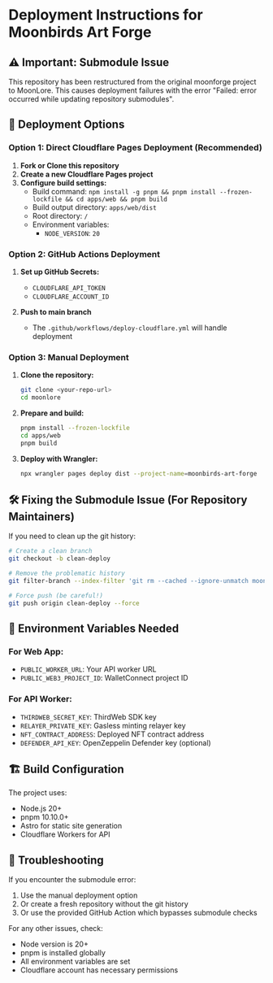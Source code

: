 # Deployment Instructions for Moonbirds Art Forge

## ⚠️ Important: Submodule Issue

This repository has been restructured from the original moonforge project to MoonLore. This causes deployment failures with the error "Failed: error occurred while updating repository submodules".

## 🚀 Deployment Options

### Option 1: Direct Cloudflare Pages Deployment (Recommended)

1. **Fork or Clone this repository**
2. **Create a new Cloudflare Pages project**
3. **Configure build settings:**
   - Build command: `npm install -g pnpm && pnpm install --frozen-lockfile && cd apps/web && pnpm build`
   - Build output directory: `apps/web/dist`
   - Root directory: `/`
   - Environment variables:
     - `NODE_VERSION`: `20`

### Option 2: GitHub Actions Deployment

1. **Set up GitHub Secrets:**
   - `CLOUDFLARE_API_TOKEN`
   - `CLOUDFLARE_ACCOUNT_ID`

2. **Push to main branch**
   - The `.github/workflows/deploy-cloudflare.yml` will handle deployment

### Option 3: Manual Deployment

1. **Clone the repository:**
   ```bash
   git clone <your-repo-url>
   cd moonlore
   ```

2. **Prepare and build:**
   ```bash
   pnpm install --frozen-lockfile
   cd apps/web
   pnpm build
   ```

3. **Deploy with Wrangler:**
   ```bash
   npx wrangler pages deploy dist --project-name=moonbirds-art-forge
   ```

## 🛠️ Fixing the Submodule Issue (For Repository Maintainers)

If you need to clean up the git history:

```bash
# Create a clean branch
git checkout -b clean-deploy

# Remove the problematic history
git filter-branch --index-filter 'git rm --cached --ignore-unmatch moonforge' HEAD

# Force push (be careful!)
git push origin clean-deploy --force
```

## 📝 Environment Variables Needed

### For Web App:
- `PUBLIC_WORKER_URL`: Your API worker URL
- `PUBLIC_WEB3_PROJECT_ID`: WalletConnect project ID

### For API Worker:
- `THIRDWEB_SECRET_KEY`: ThirdWeb SDK key
- `RELAYER_PRIVATE_KEY`: Gasless minting relayer key
- `NFT_CONTRACT_ADDRESS`: Deployed NFT contract address
- `DEFENDER_API_KEY`: OpenZeppelin Defender key (optional)

## 🏗️ Build Configuration

The project uses:
- Node.js 20+
- pnpm 10.10.0+
- Astro for static site generation
- Cloudflare Workers for API

## 🚨 Troubleshooting

If you encounter the submodule error:
1. Use the manual deployment option
2. Or create a fresh repository without the git history
3. Or use the provided GitHub Action which bypasses submodule checks

For any other issues, check:
- Node version is 20+
- pnpm is installed globally
- All environment variables are set
- Cloudflare account has necessary permissions